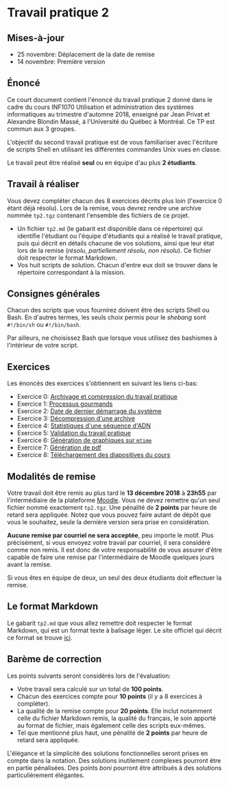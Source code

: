 # Travail pratique 2

## Mises-à-jour

* 25 novembre: Déplacement de la date de remise
* 14 novembre: Première version

## Énoncé

Ce court document contient l'énoncé du travail pratique 2 donné dans le cadre
du cours INF1070 Utilisation et administration des systèmes informatiques au
trimestre d'automne 2018, enseigné par Jean Privat et Alexandre Blondin Massé,
à l'Université du Québec à Montréal. Ce TP est commun aux 3 groupes.

L'objectif du second travail pratique est de vous familiariser avec l'écriture
de scripts Shell en utilisant les différentes commandes Unix vues en classe.

Le travail peut être réalisé **seul** ou en équipe d'au plus **2 étudiants**.

## Travail à réaliser

Vous devez compléter chacun des 8 exercices décrits plus loin (l'exercice 0
étant déjà résolu). Lors de la remise, vous devrez rendre une archive nommée
`tp2.tgz` contenant l'ensemble des fichiers de ce projet.

- Un fichier `tp2.md` (le gabarit est disponible dans ce répertoire) qui
  identifie l'étudiant ou l'équipe d'étudiants qui a réalisé le travail
  pratique, puis qui décrit en détails chacune de vos solutions, ainsi que leur
  état lors de la remise (*résolu*, *partiellement résolu*, *non résolu*).  Ce
  fichier doit respecter le format Markdown.
- Vos huit scripts de solution. Chacun d'entre eux doit se trouver dans le
  répertoire correspondant à la mission.

## Consignes générales

Chacun des scripts que vous fournirez doivent être des scripts Shell ou Bash.
En d'autres termes, les seuls choix permis pour le *shebang* sont `#!/bin/sh`
ou `#!/bin/bash`.

Par ailleurs, ne choisissez Bash que lorsque vous utilisez des bashismes à
l'intérieur de votre script.

## Exercices

Les énoncés des exercices s'obtiennent en suivant les liens ci-bas:

- Exercice 0: [Archivage et compression du travail pratique](./remise)
- Exercice 1: [Processus gourmands](./tops)
- Exercice 2: [Date de dernier démarrage du système](./uptime)
- Exercice 3: [Décompression d'une archive](./compresse)
- Exercice 4: [Statistiques d'une séquence d'ADN](./adn)
- Exercice 5: [Validation du travail pratique](./verif)
- Exercice 6: [Génération de graphiques sur `mtime`](./stats)
- Exercice 7: [Génération de pdf](./debug)
- Exercice 8: [Téléchargement des diapositives du cours](./curl)

## Modalités de remise

Votre travail doit être remis au plus tard le **13 décembre 2018** à **23h55**
par l'intermédiaire de la plateforme [Moodle](https://www.moodle.uqam.ca).
Vous ne devez remettre qu'un seul fichier nommé exactement `tp2.tgz`.  Une
pénalité de **2 points** par heure de retard sera appliquée.  Notez que vous
pouvez faire autant de dépôt que vous le souhaitez, seule la dernière version
sera prise en considération.

**Aucune remise par courriel ne sera acceptée**, peu importe le motif. Plus
précisément, si vous envoyez votre travail par courriel, il sera considéré
comme non remis. Il est donc de votre responsabilité de vous assurer d'être
capable de faire une remise par l'intermédiaire de Moodle quelques jours avant
la remise.

Si vous êtes en équipe de deux, un seul des deux étudiants doit effectuer la
remise.

## Le format Markdown

Le gabarit `tp2.md` que vous allez remettre doit respecter le format Markdown,
qui est un format texte à balisage léger. Le site officiel qui décrit ce format
se trouve [ici](https://daringfireball.net/projects/markdown/).

## Barème de correction

Les points suivants seront considérés lors de l'évaluation:

- Votre travail sera calculé sur un total de **100 points**.
- Chacun des exercices compte pour **10 points** (il y a 8 exercices à
  compléter).
- La qualité de la remise compte pour **20 points**. Elle inclut notamment
  celle du fichier Markdown remis, la qualité du français, le soin apporté au
  format de fichier, mais également celle des scripts eux-mêmes.
- Tel que mentionné plus haut, une pénalité de **2 points** par heure de retard
  sera appliquée.

L'élégance et la simplicité des solutions fonctionnelles seront prises en compte
dans la notation. Des solutions inutilement complexes pourront être en partie
pénalisées. Des points *boni* pourront être attribués à des solutions
particulièrement élégantes.